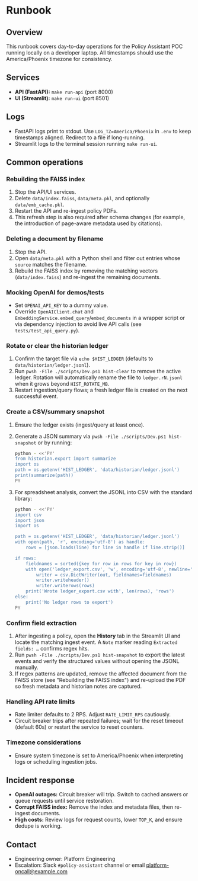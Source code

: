 # Runbook

## Overview

This runbook covers day-to-day operations for the Policy Assistant POC running locally on a
developer laptop. All timestamps should use the America/Phoenix timezone for consistency.

## Services

- **API (FastAPI):** `make run-api` (port 8000)
- **UI (Streamlit):** `make run-ui` (port 8501)

## Logs

- FastAPI logs print to stdout. Use `LOG_TZ=America/Phoenix` in `.env` to keep timestamps
  aligned. Redirect to a file if long-running.
- Streamlit logs to the terminal session running `make run-ui`.

## Common operations

### Rebuilding the FAISS index

1. Stop the API/UI services.
2. Delete `data/index.faiss`, `data/meta.pkl`, and optionally `data/emb_cache.pkl`.
3. Restart the API and re-ingest policy PDFs.
4. This refresh step is also required after schema changes (for example, the introduction of
   page-aware metadata used by citations).

### Deleting a document by filename

1. Stop the API.
2. Open `data/meta.pkl` with a Python shell and filter out entries whose `source` matches
   the filename.
3. Rebuild the FAISS index by removing the matching vectors (`data/index.faiss`) and
   re-ingest the remaining documents.

### Mocking OpenAI for demos/tests

- Set `OPENAI_API_KEY` to a dummy value.
- Override `OpenAIClient.chat` and `EmbeddingService.embed_query`/`embed_documents` in a
  wrapper script or via dependency injection to avoid live API calls (see `tests/test_api_query.py`).

### Rotate or clear the historian ledger

1. Confirm the target file via `echo $HIST_LEDGER` (defaults to `data/historian/ledger.jsonl`).
2. Run `pwsh -File ./scripts/Dev.ps1 hist-clear` to remove the active ledger. Rotation will
   automatically rename the file to `ledger.rN.jsonl` when it grows beyond `HIST_ROTATE_MB`.
3. Restart ingestion/query flows; a fresh ledger file is created on the next successful event.

### Create a CSV/summary snapshot

1. Ensure the ledger exists (ingest/query at least once).
2. Generate a JSON summary via `pwsh -File ./scripts/Dev.ps1 hist-snapshot` or by running:

   ```bash
   python - <<'PY'
   from historian.export import summarize
   import os
   path = os.getenv('HIST_LEDGER', 'data/historian/ledger.jsonl')
   print(summarize(path))
   PY
   ```

3. For spreadsheet analysis, convert the JSONL into CSV with the standard library:

   ```bash
   python - <<'PY'
   import csv
   import json
   import os

   path = os.getenv('HIST_LEDGER', 'data/historian/ledger.jsonl')
   with open(path, 'r', encoding='utf-8') as handle:
       rows = [json.loads(line) for line in handle if line.strip()]

   if rows:
       fieldnames = sorted({key for row in rows for key in row})
       with open('ledger_export.csv', 'w', encoding='utf-8', newline='') as out:
           writer = csv.DictWriter(out, fieldnames=fieldnames)
           writer.writeheader()
           writer.writerows(rows)
       print('Wrote ledger_export.csv with', len(rows), 'rows')
   else:
       print('No ledger rows to export')
   PY
   ```

### Confirm field extraction

1. After ingesting a policy, open the **History** tab in the Streamlit UI and locate the
   matching ingest event. A `Note` marker reading `Extracted fields: …` confirms regex hits.
2. Run `pwsh -File ./scripts/Dev.ps1 hist-snapshot` to export the latest events and verify the
   structured values without opening the JSONL manually.
3. If regex patterns are updated, remove the affected document from the FAISS store (see
   "Rebuilding the FAISS index") and re-upload the PDF so fresh metadata and historian notes
   are captured.

### Handling API rate limits

- Rate limiter defaults to 2 RPS. Adjust `RATE_LIMIT_RPS` cautiously.
- Circuit breaker trips after repeated failures; wait for the reset timeout (default 60s) or
  restart the service to reset counters.

### Timezone considerations

- Ensure system timezone is set to America/Phoenix when interpreting logs or scheduling
  ingestion jobs.

## Incident response

- **OpenAI outages:** Circuit breaker will trip. Switch to cached answers or queue requests
  until service restoration.
- **Corrupt FAISS index:** Remove the index and metadata files, then re-ingest documents.
- **High costs:** Review logs for request counts, lower `TOP_K`, and ensure dedupe is working.

## Contact

- Engineering owner: Platform Engineering
- Escalation: Slack `#policy-assistant` channel or email platform-oncall@example.com

